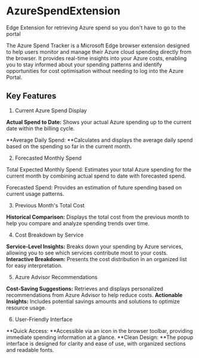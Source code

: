 # AzureSpendExtension
Edge Extension for retrieving Azure spend so you don't have to go to the portal 

The Azure Spend Tracker is a Microsoft Edge browser extension designed to help users monitor and manage their Azure cloud spending directly from the browser. It provides real-time insights into your Azure costs, enabling you to stay informed about your spending patterns and identify opportunities for cost optimisation without needing to log into the Azure Portal.

## Key Features

1. Current Azure Spend Display

**Actual Spend to Date:** Shows your actual Azure spending up to the current date within the billing cycle.

**Average Daily Spend: **Calculates and displays the average daily spend based on the spending so far in the current month.

2. Forecasted Monthly Spend

  Total Expected Monthly Spend: Estimates your total Azure spending for the current month by combining actual spend to date with forecasted spend.

  Forecasted Spend: Provides an estimation of future spending based on current usage patterns.

3. Previous Month's Total Cost

**Historical Comparison:** Displays the total cost from the previous month to help you compare and analyze spending trends over time.

4. Cost Breakdown by Service

**Service-Level Insights:** Breaks down your spending by Azure services, allowing you to see which services contribute most to your costs.
**Interactive Breakdown:** Presents the cost distribution in an organized list for easy interpretation.

5. Azure Advisor Recommendations

**Cost-Saving Suggestions:** Retrieves and displays personalized recommendations from Azure Advisor to help reduce costs.
**Actionable Insights:** Includes potential savings amounts and solutions to optimize resource usage.

6. User-Friendly Interface

**Quick Access: **Accessible via an icon in the browser toolbar, providing immediate spending information at a glance.
**Clean Design: **The popup interface is designed for clarity and ease of use, with organized sections and readable fonts.
